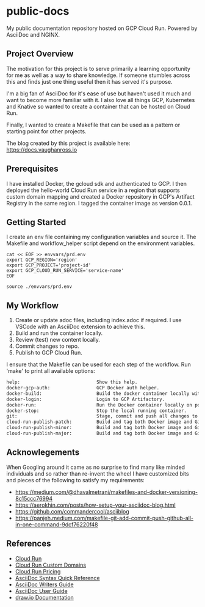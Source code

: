 # public-docs
My public documentation repository hosted on GCP Cloud Run. Powered by AsciiDoc and NGINX.

## Project Overview
The motivation for this project is to serve primarily a learning opportunity for me as well as a way to share knowledge. If someone stumbles across this and finds just one thing useful then it has served it's purpose.

I'm a big fan of AsciiDoc for it's ease of use but haven't used it much and want to become more familiar with it. I also love all things GCP, Kubernetes and Knative so wanted to create a container that can be hosted on Cloud Run.

Finally, I wanted to create a Makefile that can be used as a pattern or starting point for other projects.

The blog created by this project is available here: https://docs.vaughanross.io

## Prerequisites
I have installed Docker, the gcloud sdk and authenticated to GCP. I then deployed the hello-world Cloud Run service in a region that supports custom domain mapping and created a Docker repository in GCP's Artifact Registry in the same region. I tagged the container image as version 0.0.1.

## Getting Started

I create an env file containing my configuration variables and source it. The Makefile and workflow_helper script depend on the environment variables.
```console
cat << EOF >> envvars/prd.env
export GCP_REGION='region'
export GCP_PROJECT='project-id'
export GCP_CLOUD_RUN_SERVICE='service-name'
EOF

source ./envvars/prd.env
```
## My Workflow

1. Create or update adoc files, including index.adoc if required. I use VSCode with an AsciiDoc extension to achieve this.
2. Build and run the container locally.
3. Review (test) new content locally.
4. Commit changes to repo.
4. Publish to GCP Cloud Run.

I ensure that the Makefile can be used for each step of the workflow. Run 'make' to print all available options:

```bash
help:                            Show this help.
docker-gcp-auth:                 GCP Docker auth helper.
docker-build:                    Build the docker container locally with latest tag.
docker-login:                    Login to GCP Artifactory.
docker-run:                      Run the Docker container locally on port 8081.
docker-stop:                     Stop the local running container.
git:                             Stage, commit and push all changes to main. Example usage: 'make git m="commit msg"'.
cloud-run-publish-patch:         Build and tag both Docker image and Git as patch release. Push to container repository and update Cloud Run service.
cloud-run-publish-minor:         Build and tag both Docker image and Git as minor release. Push to container repository and update Cloud Run service.
cloud-run-publish-major:         Build and tag both Docker image and Git as major release. Push to container repository and update Cloud Run service.
```

## Acknowlegements

When Googling around it came as no surprise to find many like minded individuals and so rather than re-invent the wheel I have customized bits and pieces of the following to satisfy my requirements:
* https://medium.com/@dhavalmetrani/makefiles-and-docker-versioning-8c15ccc76994
* https://aerokhin.com/posts/how-setup-your-asciidoc-blog.html
* https://github.com/commandercool/asciiblog
* https://panjeh.medium.com/makefile-git-add-commit-push-github-all-in-one-command-9dcf76220f48

## References
* [Cloud Run](https://cloud.google.com/run/)
* [Cloud Run Custom Domains](https://cloud.google.com/run/docs/mapping-custom-domains)
* [Cloud Run Pricing](https://cloud.google.com/run/pricing/)
* [AsciiDoc Syntax Quick Reference](https://docs.asciidoctor.org/asciidoc/latest/syntax-quick-reference/)
* [AsciiDoc Writers Guide](https://asciidoctor.org/docs/asciidoc-writers-guide/)
* [AsciiDoc User Guide](https://asciidoc.org/userguide.html)
* [draw.io Documentation](https://www.diagrams.net/doc/)
